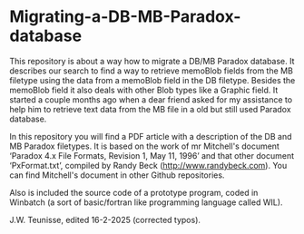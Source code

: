 # Migrating-a-DB-MB-Paradox-database
This repository is about a way how to migrate a DB/MB Paradox database. It describes our search to find a way to retrieve memoBlob fields from the MB filetype using the data from a memoBlob field in the DB filetype. Besides the memoBlob field it also deals with other Blob types like a Graphic field.
It started a couple months ago when a dear friend asked for my assistance to help him to retrieve text data from the MB file in a old but still used Paradox database.

In this repository you will find a PDF article with a description of the DB and MB Paradox filetypes. It is based on the work of mr Mitchell's document ‘Paradox 4.x File Formats, Revision 1, May 11, 1996’ and that other document ‘PxFormat.txt’, compiled by Randy Beck (http://www.randybeck.com). You can find Mitchell's document in other Github repositories.

Also is included the source code of a prototype program, coded in Winbatch (a sort of basic/fortran like programming language called WIL).

J.W. Teunisse, edited 16-2-2025 (corrected typos). 
